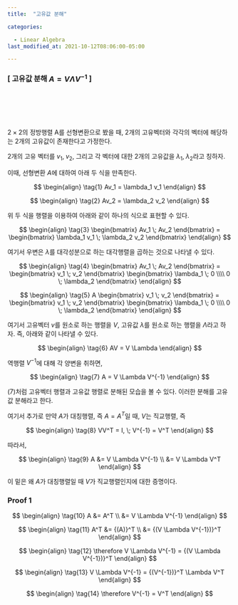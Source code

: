 ```yaml
---
title:  "고유값 분해"

categories:

  - Linear Algebra
last_modified_at: 2021-10-12T08:06:00-05:00

---
```


### \[ **고유값 분해** $A = V \Lambda V^{-1}$ \]

<br/>
<br/>
<br/>
<br/>

$2 \times 2$의 정방행렬 A를 선형변환으로 봤을 때, 2개의 고유벡터와 각각의 벡터에 해당하는 2개의 고유값이 존재한다고 가정한다. 

2개의 고유 벡터를 $v_1, \; v_2$,  그리고 각 벡터에 대한 2개의 고유값을 $\lambda_1, \; \lambda_2$라고 칭하자. 

이때, 선형변환 $A$에 대하여 아래 두 식을 만족한다. 

$$
\begin{align} 
\tag{1} 
Av_1 = \lambda_1 v_1
\end{align}
$$

$$
\begin{align} 
\tag{2}
Av_2 = \lambda_2 v_2
\end{align}
$$

위 두 식을 행렬을 이용하여 아래와 같이 하나의 식으로 표현할 수 있다. 

$$
\begin{align} 
\tag{3}
\begin{bmatrix} Av_1 \; Av_2 \end{bmatrix} = \begin{bmatrix} \lambda_1 v_1 \; \lambda_2 v_2 \end{bmatrix} 
\end{align}
$$

여기서 우변은 $\lambda$를 대각성분으로 하는 대각행렬을 곱하는 것으로 나타낼 수 있다. 

$$
\begin{align} 
\tag{4}
\begin{bmatrix} Av_1 \; Av_2 \end{bmatrix} = \begin{bmatrix} v_1 \; v_2 \end{bmatrix} \begin{bmatrix} \lambda_1 \; 0 \\\\ 0 \; \lambda_2 \end{bmatrix} 
\end{align}
$$

$$
\begin{align} 
\tag{5}
A \begin{bmatrix} v_1 \; v_2 \end{bmatrix} = \begin{bmatrix} v_1 \; v_2 \end{bmatrix} \begin{bmatrix} \lambda_1 \; 0 \\\\ 0 \; \lambda_2 \end{bmatrix} 
\end{align}
$$

여기서 고유벡터 $v$를 원소로 하는 행렬을 $V$,  고유값 $\lambda$를 원소로 하는 행렬을 $\Lambda$라고 하자. 즉, 아래와 같이 나타낼 수 있다. 

$$
\begin{align} 
\tag{6}
AV = V \Lambda
\end{align}
$$ 

역행렬 $V^{-1}$에 대해 각 양변을 취하면,

$$
\begin{align} 
\tag{7}
A = V \Lambda V^{-1}
\end{align}
$$ 

(7)처럼 고유벡터 행렬과 고유값 행렬로 분해된 모습을 볼 수 있다. 이러한 분해를 고유값 분해라고 한다. 

여기서 추가로 만약 $A$가 대칭행렬, 즉 $A = A^T$일 때, $V$는 직교행렬, 즉 

$$
\begin{align} 
\tag{8}
VV^T = I, \; V^{-1} = V^T
\end{align}
$$

따라서,

$$
\begin{align} 
\tag{9}
A &= V \Lambda V^{-1} \\
  &= V \Lambda V^T
\end{align}
$$

이 밑은 왜 $A$가 대칭행렬일 때 $V$가 직교행렬인지에 대한 증명이다. 

### Proof 1

$$
\begin{align} 
\tag{10}
A &= A^T \\
  &= V \Lambda V^{-1} 
\end{align}
$$

$$
\begin{align} 
\tag{11}
A^T &= {(A)}^T \\
    &= {(V \Lambda V^{-1})}^T
\end{align}
$$ 

$$
\begin{align} 
\tag{12}
\therefore V \Lambda V^{-1} = {(V \Lambda V^{-1})}^T 
\end{align}
$$

$$
\begin{align} 
\tag{13}
V \Lambda V^{-1} = {(V^{-1})}^T \Lambda V^T
\end{align}
$$

$$
\begin{align} 
\tag{14}
\therefore V^{-1} = V^T
\end{align}
$$ 
